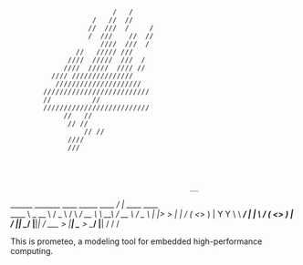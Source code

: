 



		                     /   /
		                /   //  //
		               //  ///  /     /              
		               /  ///    //  //                   
		                  ////  ///  /                  
		            //   ///// ///                   
		          ////  /////  ///  /                    
		         ////  /////  //// //          
			  //// ///////////////                          	 
			   /////////////////////                       
			//////////////////////////       
			//			//     
			//////////////////////////             
				 //   //			
				  // //	
			          // //		
		 		  ////	
				  /// 
		
	
	

                                                __                     
______   _______    ____     _____     ____   _/  |_    ____     ____  
\____ \  \_  __ \  /  _ \   /     \  _/ __ \  \   __\ _/ __ \   /  _ \ 
|  |_> >  |  | \/ (  <_> ) |  Y Y  \ \  ___/   |  |   \  ___/  (  <_> )
|   __/   |__|     \____/  |__|_|  /  \___  >  |__|    \___  >  \____/ 
|__|                             \/       \/               \/
 

This is prometeo, a modeling tool for embedded high-performance computing. 
